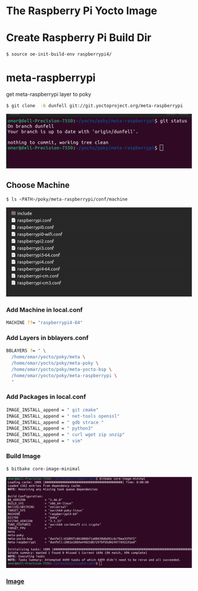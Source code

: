 # The Raspberry Pi Yocto Image

# Create Raspberry Pi Build Dir

```bash
$ source oe-init-build-env raspberrypi4/
```

# meta-raspberrypi
get meta-raspberrypi layer to poky

```bash
$ git clone  -b dunfell git://git.yoctoproject.org/meta-raspberrypi 
```
![meta_raspberrypi](./meta_raspberrypi.jpg)


## Choose Machine
```bash
$ ls <PATH>/poky/meta-raspberrypi/conf/machine
```
![machine.jpg](./machine.jpg)

### Add Machine in local.conf
```bash
MACHINE ??= "raspberrypi4-64" 
```

### Add Layers in bblayers.conf

```bash
BBLAYERS ?= " \
  /home/omar/yocto/poky/meta \
  /home/omar/yocto/poky/meta-poky \
  /home/omar/yocto/poky/meta-yocto-bsp \
  /home/omar/yocto/poky/meta-raspberrypi \
  "
```

### Add Packages in local.conf
```bash
IMAGE_INSTALL_append = " git cmake"
IMAGE_INSTALL_append = " net-tools openssl"
IMAGE_INSTALL_append = " gdb strace "
IMAGE_INSTALL_append = " python3"
IMAGE_INSTALL_append = " curl wget zip unzip"
IMAGE_INSTALL_append = " vim"
```

### Build Image

```bash
$ bitbake core-image-minimal
```
![bitbake-core-image-minimal.jpg](./bitbake-core-image-minimal.jpg)

### [Image](https://drive.google.com/file/d/1V4vCq0w_pcomDRAJESQHTt69k6s-yLjZ/view?usp=sharing)




